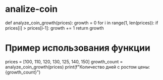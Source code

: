 # analize-coin
def analyze_coin_growth(prices):
    growth = 0
    for i in range(1, len(prices)):
        if prices[i] > prices[i-1]:
            growth += 1
    return growth

# Пример использования функции
prices = [100, 110, 120, 130, 125, 140, 150]
growth_count = analyze_coin_growth(prices)
print(f"Количество дней с ростом цены: {growth_count}")

